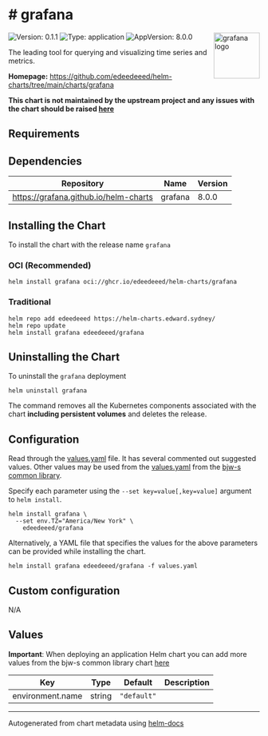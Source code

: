# # grafana

<img src="https://docs.checkmk.com/latest/images/grafana_logo.png" align="right" width="92" alt="grafana logo">

![Version: 0.1.1](https://img.shields.io/badge/Version-0.1.1-informational?style=flat)
![Type: application](https://img.shields.io/badge/Type-application-informational?style=flat)
![AppVersion: 8.0.0](https://img.shields.io/badge/AppVersion-8.0.0-informational?style=flat)

The leading tool for querying and visualizing time series and metrics.

**Homepage:** <https://github.com/edeedeeed/helm-charts/tree/main/charts/grafana>

**This chart is not maintained by the upstream project and any issues with the chart should be raised
[here](https://helm-charts.edward.sydney//issues/new?assignees=edeedeeed&labels=bug&template=bug_report.yaml&name=grafana&version=0.1.1)**

## Requirements

## Dependencies

| Repository | Name | Version |
|------------|------|---------|
| <https://grafana.github.io/helm-charts> | grafana | 8.0.0 |

## Installing the Chart

To install the chart with the release name `grafana`

### OCI (Recommended)

```console
helm install grafana oci://ghcr.io/edeedeeed/helm-charts/grafana
```

### Traditional

```console
helm repo add edeedeeed https://helm-charts.edward.sydney/
helm repo update
helm install grafana edeedeeed/grafana
```

## Uninstalling the Chart

To uninstall the `grafana` deployment

```console
helm uninstall grafana
```

The command removes all the Kubernetes components associated with the chart **including persistent volumes** and deletes the release.

## Configuration

Read through the [values.yaml](./values.yaml) file. It has several commented out suggested values.
Other values may be used from the [values.yaml](https://github.com/bjw-s/helm-charts/tree/main/charts/library/common/values.yaml) from the [bjw-s common library](https://github.com/bjw-s/helm-charts/tree/main/charts/library/common).

Specify each parameter using the `--set key=value[,key=value]` argument to `helm install`.

```console
helm install grafana \
  --set env.TZ="America/New York" \
    edeedeeed/grafana
```

Alternatively, a YAML file that specifies the values for the above parameters can be provided while installing the chart.

```console
helm install grafana edeedeeed/grafana -f values.yaml
```

## Custom configuration

N/A

## Values

**Important**: When deploying an application Helm chart you can add more values from the bjw-s common library chart [here](https://github.com/bjw-s/helm-charts/tree/main/charts/library/common)

| Key | Type | Default | Description |
|-----|------|---------|-------------|
| environment.name | string | `"default"` |  |

---
Autogenerated from chart metadata using [helm-docs](https://github.com/norwoodj/helm-docs)
